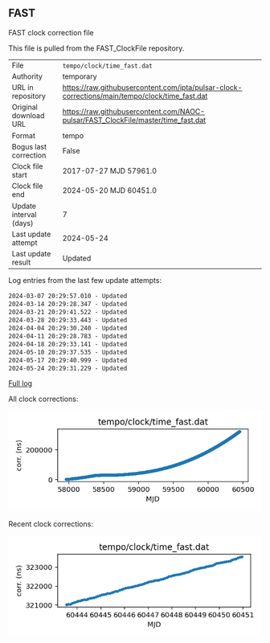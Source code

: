 
## FAST

FAST clock correction file

This file is pulled from the FAST_ClockFile repository.

|     |     |
|:--- |:--- |
| File | `tempo/clock/time_fast.dat` |
| Authority | temporary |
| URL in repository | <https://raw.githubusercontent.com/ipta/pulsar-clock-corrections/main/tempo/clock/time_fast.dat> |
| Original download URL | <https://raw.githubusercontent.com/NAOC-pulsar/FAST_ClockFile/master/time_fast.dat> |
| Format | tempo |
| Bogus last correction | False |
| Clock file start | 2017-07-27 MJD 57961.0 |
| Clock file end | 2024-05-20 MJD 60451.0 |
| Update interval (days) | 7 |
| Last update attempt | 2024-05-24 |
| Last update result | Updated |

Log entries from the last few update attempts:
```
2024-03-07 20:29:57.010 - Updated
2024-03-14 20:29:28.347 - Updated
2024-03-21 20:29:41.522 - Updated
2024-03-28 20:29:33.443 - Updated
2024-04-04 20:29:30.240 - Updated
2024-04-11 20:29:28.783 - Updated
2024-04-18 20:29:33.141 - Updated
2024-05-10 20:29:37.535 - Updated
2024-05-17 20:29:40.999 - Updated
2024-05-24 20:29:31.229 - Updated
```
[Full log](https://raw.githubusercontent.com/ipta/pulsar-clock-corrections/main/log/tempo/clock/time_fast.dat.log)


All clock corrections:

![plot of all clock corrections](time_fast.dat.png "All corrections")

Recent clock corrections:

![plot of recent clock corrections](time_fast.dat.short.png "Recent corrections")


